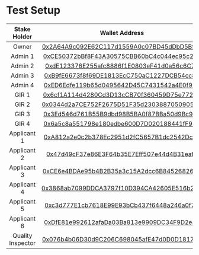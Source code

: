 # Test Setup

| Stake Holder | Wallet Address |
|:----:|:----:|
| Owner | [0x2A64A9c092E62C117d1559A0c07BD45dDbD5Bf70](https://ropsten.etherscan.io/address/0x2a64a9c092e62c117d1559a0c07bd45ddbd5bf70) |
| Admin 1 | [0xCE50372bBf8F43A30575CBB60bC4c044ec95c2c8](https://ropsten.etherscan.io/address/0xce50372bbf8f43a30575cbb60bc4c044ec95c2c8) |
| Admin 2 | [0xdE123376E255afc8886f1E0803eF41d0a56c6C7d](https://ropsten.etherscan.io/address/0xde123376e255afc8886f1e0803ef41d0a56c6c7d) |
| Admin 3 | [0xB9fE6673f8f69DE1813EcC750aC1227DCB54cc85](https://ropsten.etherscan.io/address/0xB9fE6673f8f69DE1813EcC750aC1227DCB54cc85) |
| Admin 4 | [0xED6Edfe119b65d0495642D45C7431542a4E0f979](https://ropsten.etherscan.io/address/0xED6Edfe119b65d0495642D45C7431542a4E0f979) |
| GIR 1 | [0x6cf1A114d4280Cd3D13cCB70f360459D75e77284](https://ropsten.etherscan.io/address/0x6cf1a114d4280cd3d13ccb70f360459d75e77284) |
| GIR 2 | [0x0344d2a7CE752F2675D51F35d23038870509056C](https://ropsten.etherscan.io/address/0x0344d2a7ce752f2675d51f35d23038870509056c) |
| GIR 3 | [0x3Ed546d761B55B9dbd98B5BA0f87BBa50d9Bc995](https://ropsten.etherscan.io/address/0x3Ed546d761B55B9dbd98B5BA0f87BBa50d9Bc995) |
| GIR 4 | [0x6a5c8a551798e180edbe600D7D020188441fF99A](https://ropsten.etherscan.io/address/0x6a5c8a551798e180edbe600D7D020188441fF99A) |
| Applicant 1 | [0xA812a2e0c2b378Ec2951d2fC5657B1dc2542Dc0F](https://ropsten.etherscan.io/address/0xa812a2e0c2b378ec2951d2fc5657b1dc2542dc0f) |
| Applicant 2 | [0x47d49cF37e86E3F64b35E7Eff507e44d4B31eaf8](https://ropsten.etherscan.io/address/0x47d49cf37e86e3f64b35e7eff507e44d4b31eaf8) |
| Applicant 3 | [0xCE6e4BDAe95b4B2B35a3c15A2dcc6B8452682668](https://ropsten.etherscan.io/address/0xce6e4bdae95b4b2b35a3c15a2dcc6b8452682668) |
| Applicant 4 | [0x3868ab7099DDCA3797f10D394CA42605E516b21D](https://ropsten.etherscan.io/address/0x3868ab7099DDCA3797f10D394CA42605E516b21D) |
| Applicant 5 | [0xc3d777E1cb7618E99E93bCb437f6448a246a0f7C](https://ropsten.etherscan.io/address/0xc3d777E1cb7618E99E93bCb437f6448a246a0f7C) |
| Applicant 6 | [0xDfE81e992612afaDa03Ba813e9909DC34F9D2e80](https://ropsten.etherscan.io/address/0xDfE81e992612afaDa03Ba813e9909DC34F9D2e80) |
| Quality Inspector | [0x076b4b06D30d9C206C698045afE47d0D0D181776](https://ropsten.etherscan.io/address/0x076b4b06D30d9C206C698045afE47d0D0D181776) |
